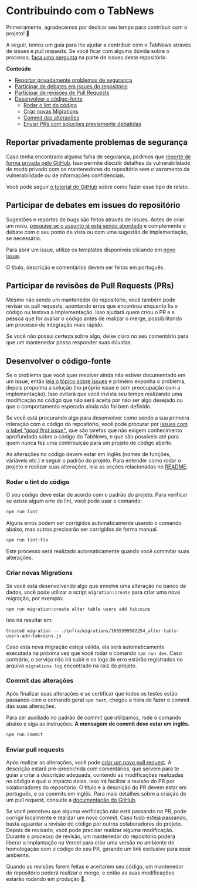 # Contribuindo com o TabNews

Primeiramente, agradecemos por dedicar seu tempo para contribuir com o projeto! 🎉

A seguir, temos um guia para lhe ajudar a contribuir com o TabNews através de _issues_ e _pull requests_. Se você ficar com alguma dúvida sobre o processo, [faça uma pergunta](https://github.com/filipedeschamps/tabnews.com.br/issues/new?labels=dúvida&projects=&template=3_question.yml) na parte de issues deste repositório.

**Conteúdo**

- [Reportar privadamente problemas de segurança](#reportar-privadamente-problemas-de-segurança)
- [Participar de debates em issues do repositório](#participar-de-debates-em-issues-do-repositório)
- [Participar de revisões de Pull Requests](#participar-de-revisões-de-pull-requests-prs)
- [Desenvolver o código-fonte](#desenvolver-o-código-fonte)
  - [Rodar o lint do código](#rodar-o-lint-do-código)
  - [Criar novas Migrations](#criar-novas-migrations)
  - [Commit das alterações](#commit-das-alterações)
  - [Enviar PRs com soluções previamente debatidas](#enviar-prs-com-soluções-previamente-debatidas)

## Reportar privadamente problemas de segurança

Caso tenha encontrado alguma falha de segurança, pedimos que [reporte de forma privada pelo GitHub](https://github.com/filipedeschamps/tabnews.com.br/security/advisories/new). Isso permite discutir detalhes da vulnerabilidade de modo privado com os mantenedores do repositório sem o vazamento da vulnerabilidade ou de informações confidenciais.

Você pode seguir [o tutorial do GitHub](https://docs.github.com/pt/code-security/security-advisories/guidance-on-reporting-and-writing-information-about-vulnerabilities/privately-reporting-a-security-vulnerability#privately-reporting-a-security-vulnerability) sobre como fazer esse tipo de relato.

## Participar de debates em issues do repositório

Sugestões e reportes de bugs são feitos através de issues. Antes de criar um novo, [pesquise se o assunto já está sendo abordado](https://github.com/filipedeschamps/tabnews.com.br/issues) e complemente o debate com o seu ponto de vista ou com uma sugestão de implementação, se necessário.

Para abrir um issue, utilize os templates disponíveis clicando em [novo issue](https://github.com/filipedeschamps/tabnews.com.br/issues/new/choose).

O título, descrição e comentários devem ser feitos em português.

## Participar de revisões de Pull Requests (PRs)

Mesmo não sendo um mantenedor do repositório, você também pode revisar os pull requests, apontando erros que encontrou enquanto lia o código ou testava a implementação. Isso ajudará quem criou o PR e a pessoa que for avaliar o código antes de realizar o merge, possibilitando um processo de integração mais rápido.

Se você não possui certeza sobre algo, deixe claro no seu comentário para que um mantenedor possa responder suas dúvidas.

## Desenvolver o código-fonte

Se o problema que você quer resolver ainda não estiver documentado em um issue, então [leia o tópico sobre issues](#participar-de-debates-em-issues-do-repositório) e primeiro exponha o problema, depois proponha a solução (no próprio issue e sem preocupação com a implementação). Isso evitará que você invista seu tempo realizando uma modificação no código que não será aceita por não ser algo desejado ou que o comportamento esperado ainda não foi bem definido.

Se você está procurando algo para desenvolver como sendo a sua primeira interação com o código do repositório, você pode procurar por [issues com o label _"good first issue"_](https://github.com/filipedeschamps/tabnews.com.br/contribute), que são tarefas que não exigem conhecimento aprofundado sobre o código do TabNews, e que são possíveis até para quem nunca fez uma contribuição para um projeto de código aberto.

As alterações no código devem estar em inglês (nomes de funções, variáveis etc.) e seguir o padrão do projeto. Para entender como rodar o projeto e realizar suas alterações, leia as seções relacionadas no [README](/README.md#instalar-e-rodar-o-projeto).

### Rodar o lint do código

O seu código deve estar de acordo com o padrão do projeto. Para verificar se existe algum erro de lint, você pode usar o comando:

```bash
npm run lint
```

Alguns erros podem ser corrigidos automaticamente usando o comando abaixo, mas outros precisarão ser corrigidos de forma manual.

```bash
npm run lint:fix
```

Este processo será realizado automaticamente quando você commitar suas alterações.

### Criar novas Migrations

Se você está desenvolvendo algo que envolve uma alteração no banco de dados, você pode utilizar o script `migration:create` para criar uma nova migração, por exemplo:

```
npm run migration:create alter table users add tabcoins
```

Isto irá resultar em:

```
Created migration -- ./infra/migrations/1655399502254_alter-table-users-add-tabcoins.js
```

Caso esta nova migração esteja válida, ela será automaticamente executada na próxima vez que você rodar o comando `npm run dev`. Caso contrário, o serviço não irá subir e os logs de erro estarão registrados no arquivo `migrations.log` encontrado na raiz do projeto.

### Commit das alterações

Após finalizar suas alterações e se certificar que todos os testes estão passando com o comando geral `npm test`, chegou a hora de fazer o commit das suas alterações.

Para ser auxiliado no padrão de commit que utilizamos, rode o comando abaixo e siga as instruções. **A mensagem de commit deve estar em inglês.**

```bash
npm run commit
```

### Enviar pull requests

Após realizar as alterações, você pode [criar um novo pull request](https://github.com/filipedeschamps/tabnews.com.br/compare). A descrição estará pré-preenchida com comentários, que servem para te guiar a criar a descrição adequada, contendo as modificações realizadas no código e qual o impacto delas. Isso irá facilitar a revisão do PR por colaboradores do repositório. O título e a descrição do PR devem estar em português, e os commits em inglês. Para mais detalhes sobre a criação de um pull request, consulte a [documentação do GitHub](https://docs.github.com/pt/pull-requests/collaborating-with-pull-requests/proposing-changes-to-your-work-with-pull-requests/creating-a-pull-request-from-a-fork).

Se você percebeu que alguma verificação não está passando no PR, pode corrigir localmente e realizar um novo commit. Caso tudo esteja passando, basta aguardar a revisão do código por outros colaboradores do projeto. Depois de revisado, você pode precisar realizar alguma modificação. Durante o processo de revisão, um mantenedor do repositório poderá liberar a implantação na Vercel para criar uma versão no ambiente de homologação com o código do seu PR, gerando um link exclusivo para esse ambiente.

Quando as revisões forem feitas e aceitarem seu código, um mantenedor do repositório poderá realizar o merge, e então as suas modificações estarão rodando em produção 🎉.
